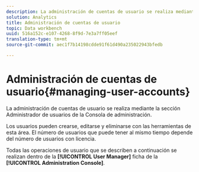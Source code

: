 ```yaml
---
description: La administración de cuentas de usuario se realiza mediante la sección Administrador de usuarios de la Consola de administración.
solution: Analytics
title: Administración de cuentas de usuario
topic: Data workbench
uuid: 516a152c-e107-4268-8f9d-7e3a7ff05eef
translation-type: tm+mt
source-git-commit: aec1f7b14198cdde91f61d490a235022943bfedb

---
```



# Administración de cuentas de usuario{#managing-user-accounts}

La administración de cuentas de usuario se realiza mediante la sección Administrador de usuarios de la Consola de administración.

Los usuarios pueden crearse, editarse y eliminarse con las herramientas de esta área. El número de usuarios que puede tener al mismo tiempo depende del número de usuarios con licencia.

Todas las operaciones de usuario que se describen a continuación se realizan dentro de la **[!UICONTROL User Manager]** ficha de la **[!UICONTROL Administration Console]**.

